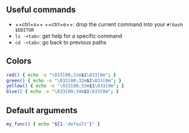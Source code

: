 ## Useful commands

- ++ctrl+x++ ++ctrl+e++: drop the current command into your `#!bash $EDITOR`
- `ls -<tab>`: get help for a specific command
- `cd -<tab>`: go back to previous paths

## Colors

```bash
red() { echo -e "\033[00;31m$1\033[0m"; }
green() { echo -e "\033[00;32m$1\033[0m"; }
yellow() { echo -e "\033[00;33m$1\033[0m"; }
blue() { echo -e "\033[00;34m$1\033[0m"; }
```

## Default arguments

```bash
my_func() { echo "${1-'default'}" }
 ```
